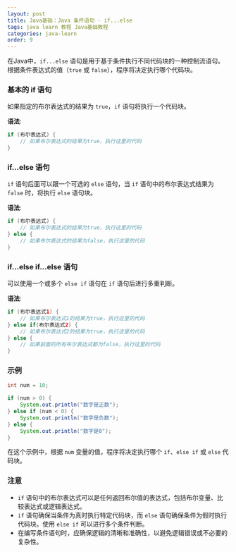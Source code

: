 ```yaml
---
layout: post
title: Java基础：Java 条件语句 - if...else
tags: java learn 教程 Java基础教程
categories: java-learn
order: 9
---
```

在Java中，`if...else` 语句是用于基于条件执行不同代码块的一种控制流语句。根据条件表达式的值（`true` 或 `false`），程序将决定执行哪个代码块。

### 基本的 if 语句
如果指定的布尔表达式的结果为 `true`，`if` 语句将执行一个代码块。

**语法**:
```java
if (布尔表达式) {
    // 如果布尔表达式的结果为true，执行这里的代码
}
```

### if...else 语句
`if` 语句后面可以跟一个可选的 `else` 语句，当 `if` 语句中的布尔表达式结果为 `false` 时，将执行 `else` 语句块。

**语法**:
```java
if (布尔表达式) {
    // 如果布尔表达式的结果为true，执行这里的代码
} else {
    // 如果布尔表达式的结果为false，执行这里的代码
}
```

### if...else if...else 语句
可以使用一个或多个 `else if` 语句在 `if` 语句后进行多重判断。

**语法**:
```java
if (布尔表达式1) {
    // 如果布尔表达式1的结果为true，执行这里的代码
} else if(布尔表达式2) {
    // 如果布尔表达式2的结果为true，执行这里的代码
} else {
    // 如果前面的所有布尔表达式都为false，执行这里的代码
}
```

### 示例
```java
int num = 10;

if (num > 0) {
    System.out.println("数字是正数");
} else if (num < 0) {
    System.out.println("数字是负数");
} else {
    System.out.println("数字是0");
}
```

在这个示例中，根据 `num` 变量的值，程序将决定执行哪个 `if`、`else if` 或 `else` 代码块。

### 注意
- `if` 语句中的布尔表达式可以是任何返回布尔值的表达式，包括布尔变量、比较表达式或逻辑表达式。
- `if` 语句确保当条件为真时执行特定代码块，而 `else` 语句确保条件为假时执行代码块。使用 `else if` 可以进行多个条件判断。
- 在编写条件语句时，应确保逻辑的清晰和准确性，以避免逻辑错误或不必要的复杂性。